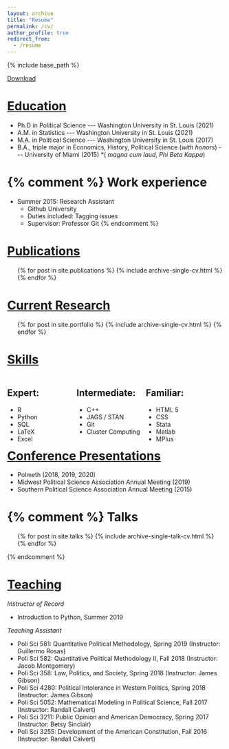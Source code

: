 ```yaml
---
layout: archive
title: "Resume"
permalink: /cv/
author_profile: true
redirect_from:
  - /resume
---
```


{% include base_path %}

<style type="text/css" rel="stylesheet">
.row{clear:both}

.column{
    width: 32%;
    float: left;
}
</style>

[Download](http://rydenbutler.github.io/files/Resume_Butler.pdf)

<u>Education</u>
======
* Ph.D in Political Science --- Washington University in St. Louis (2021)
* A.M. in Statistics --- Washington University in St. Louis (2021)
* M.A. in Political Science --- Washington University in St. Louis  (2017)
* B.A., triple major in Economics, History, Political Science (*with honors*) --- University of Miami (2015)
*( *magna cum laud*, *Phi Beta Kappa*)

{% comment %}
Work experience
======
* Summer 2015: Research Assistant
  * Github University
  * Duties included: Tagging issues
  * Supervisor: Professor Git
{% endcomment %}

<u>Publications</u>
======
  <ul>{% for post in site.publications %}
    {% include archive-single-cv.html %}
  {% endfor %}</ul>

<u>Current Research</u>
======
  <ul>{% for post in site.portfolio %}
    {% include archive-single-cv.html %}
  {% endfor %}</ul>

<u>Skills</u>
======
<div class='row'>
<div class="column">
        <h2>Expert:</h2>
        <ul>
            <li>R</li>
            <li>Python</li>
            <li>SQL</li>
            <li>LaTeX</li>
            <li>Excel</li>
        </ul>
    </div>
    <div class="column">
        <h2>Intermediate:</h2>
        <ul>
            <li>C++</li>
            <li>JAGS / STAN</li>
            <li>Git</li>
            <li>Cluster Computing </li>
        </ul>
    </div>
    <div class="column">
        <h2>Familiar:</h2>
        <ul>
            <li>HTML 5</li>
            <li>CSS</li>
            <li>Stata</li>
            <li>Matlab</li>
            <li>MPlus</li>
        </ul>
    </div>
</div>

<u>Conference Presentations</u>
======
* Polmeth (2018, 2019, 2020)
* Midwest Political Science Association Annual Meeting (2019)
* Southern Political Science Association Annual Meeting (2015)

{% comment %}
Talks
======
  <ul>{% for post in site.talks %}
    {% include archive-single-talk-cv.html %}
  {% endfor %}</ul>
{% endcomment %}
  
<u>Teaching</u>
======
*Instructor of Record*

* Introduction to Python, Summer 2019

*Teaching Assistant*

* Poli Sci 581: Quantitative Political Methodology, Spring 2019
(Instructor: Guillermo Rosas)
* Poli Sci 582: Quantitative Political Methodology II, Fall 2018
(Instructor: Jacob Montgomery)
* Poli Sci 358: Law, Politics, and Society, Spring 2018
(Instructor: James Gibson)
* Poli Sci 4280: Political Intolerance in Western Politics, Spring 2018
(Instructor: James Gibson)
* Poli Sci 5052: Mathematical Modeling in Political Science, Fall 2017
(Instructor: Randall Calvert)
* Poli Sci 3211: Public Opinion and American Democracy, Spring 2017
(Instructor: Betsy Sinclair)
* Poli Sci 3255: Development of the American Constitution, Fall 2016
(Instructor: Randall Calvert)
